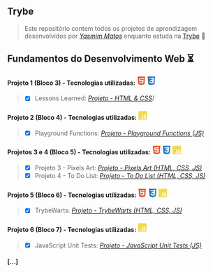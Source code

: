 ## Trybe

>Este repositório contem todos os projetos de aprendizagem desenvolvidos por _[Yasmim Matos](https://www.linkedin.com/in/yasmimmatos)_ enquanto estuda na [Trybe](https://www.betrybe.com/) :rocket:
>

## Fundamentos do Desenvolvimento Web :hourglass_flowing_sand:
#### Projeto 1 (Bloco 3) - Tecnologias utilizadas: <img alt="HTML5 logo" height="20" width="20" src="https://raw.githubusercontent.com/devicons/devicon/master/icons/html5/html5-original.svg">  <img alt="CSS logo" height="20" width="20" src="https://raw.githubusercontent.com/devicons/devicon/master/icons/css3/css3-original.svg">
>- [X] Lessons Learned: _[Projeto - HTML & CSS](https://github.com/Yasmim-Matos/trybe-projetos/tree/main/MODULO1-FUNDAMENTOS/Projeto%201%20-%20Lessons%20Learned%20(HTML%20e%20CSS)))_

#### Projeto 2 (Bloco 4) - Tecnologias utilizadas: <img alt="JS logo" height="20" width="20" src="https://raw.githubusercontent.com/devicons/devicon/master/icons/javascript/javascript-plain.svg">
>- [X] Playground Functions: _[Projeto - Playground Functions (JS)](https://github.com/Yasmim-Matos/trybe-projetos/tree/main/MODULO1-FUNDAMENTOS/Projeto%202%20-%20Playground%20Functions%20(JS))_

#### Projetos 3 e 4 (Bloco 5) - Tecnologias utilizadas: <img alt="HTML5 logo" height="20" width="20" src="https://raw.githubusercontent.com/devicons/devicon/master/icons/html5/html5-original.svg">  <img alt="CSS logo" height="20" width="20" src="https://raw.githubusercontent.com/devicons/devicon/master/icons/css3/css3-original.svg"> <img alt="JS logo" height="20" width="20" src="https://raw.githubusercontent.com/devicons/devicon/master/icons/javascript/javascript-plain.svg">
>- [X] Projeto 3 - Pixels Art: _[Projeto - Pixels Art (HTML, CSS, JS)]()_
>- [X] Projeto 4 - To Do List: _[Projeto - To Do List (HTML, CSS, JS)]()_

#### Projeto 5 (Bloco 6) - Tecnologias utilizadas: <img alt="HTML5 logo" height="20" width="20" src="https://raw.githubusercontent.com/devicons/devicon/master/icons/html5/html5-original.svg">  <img alt="CSS logo" height="20" width="20" src="https://raw.githubusercontent.com/devicons/devicon/master/icons/css3/css3-original.svg"> <img alt="JS logo" height="20" width="20" src="https://raw.githubusercontent.com/devicons/devicon/master/icons/javascript/javascript-plain.svg">
>- [X] TrybeWarts: _[Projeto - TrybeWarts (HTML, CSS, JS)]()_

#### Projeto 6 (Bloco 7) - Tecnologias utilizadas: <img alt="JS logo" height="20" width="20" src="https://raw.githubusercontent.com/devicons/devicon/master/icons/javascript/javascript-plain.svg">
>- [X] JavaScript Unit Tests: _[Projeto - JavaScript Unit Tests (JS)]()_

#### [...]
